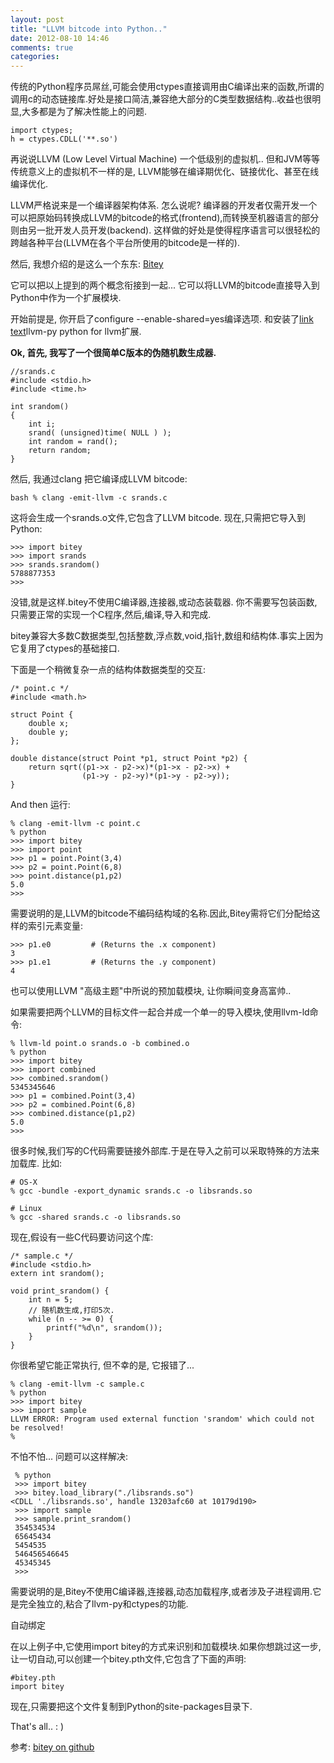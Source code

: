 ```yaml
---
layout: post
title: "LLVM bitcode into Python.."
date: 2012-08-10 14:46
comments: true
categories: 
---
```




传统的Python程序员屌丝,可能会使用ctypes直接调用由C编译出来的函数,所谓的调用c的动态链接库.好处是接口简洁,兼容绝大部分的C类型数据结构..收益也很明显,大多都是为了解决性能上的问题. 

    import ctypes;
    h = ctypes.CDLL('**.so')


再说说LLVM (Low Level Virtual Machine) 一个低级别的虚拟机.. 但和JVM等等传统意义上的虚拟机不一样的是, LLVM能够在编译期优化、链接优化、甚至在线编译优化.

LLVM严格说来是一个编译器架构体系. 怎么说呢? 编译器的开发者仅需开发一个可以把原始码转换成LLVM的bitcode的格式(frontend),而转换至机器语言的部分则由另一批开发人员开发(backend). 这样做的好处是使得程序语言可以很轻松的跨越各种平台(LLVM在各个平台所使用的bitcode是一样的).


然后, 我想介绍的是这么一个东东: <a href="https://github.com/dabeaz/bitey">Bitey </a>

它可以把以上提到的两个概念衔接到一起... 它可以将LLVM的bitcode直接导入到Python中作为一个扩展模块.


开始前提是, 你开启了configure --enable-shared=yes编译选项. 和安装了[link text][1]llvm-py python for llvm扩展.

**Ok, 首先, 我写了一个很简单C版本的伪随机数生成器.**

    //srands.c
    #include <stdio.h>                                   
    #include <time.h>
    
    int srandom()
    {
        int i;
        srand( (unsigned)time( NULL ) );
        int random = rand();
        return random;
    }


然后, 我通过clang 把它编译成LLVM bitcode:

    bash % clang -emit-llvm -c srands.c
    

这将会生成一个srands.o文件,它包含了LLVM bitcode. 现在,只需把它导入到Python:

    >>> import bitey
    >>> import srands
    >>> srands.srandom()
    5788877353
    >>>


没错,就是这样.bitey不使用C编译器,连接器,或动态装载器. 你不需要写包装函数,只需要正常的实现一个C程序,然后,编译,导入和完成.

bitey兼容大多数C数据类型,包括整数,浮点数,void,指针,数组和结构体.事实上因为它复用了ctypes的基础接口.


下面是一个稍微复杂一点的结构体数据类型的交互:

    /* point.c */
    #include <math.h>
    
    struct Point {
        double x;
        double y;
    };
    
    double distance(struct Point *p1, struct Point *p2) {
        return sqrt((p1->x - p2->x)*(p1->x - p2->x) +
                    (p1->y - p2->y)*(p1->y - p2->y));
    }

And then 运行:

    % clang -emit-llvm -c point.c
    % python
    >>> import bitey
    >>> import point
    >>> p1 = point.Point(3,4)
    >>> p2 = point.Point(6,8)
    >>> point.distance(p1,p2)
    5.0
    >>>


需要说明的是,LLVM的bitcode不编码结构域的名称.因此,Bitey需将它们分配给这样的索引元素变量:

    >>> p1.e0         # (Returns the .x component)
    3
    >>> p1.e1         # (Returns the .y component)
    4


也可以使用LLVM "高级主题"中所说的预加载模块, 让你瞬间变身高富帅..

如果需要把两个LLVM的目标文件一起合并成一个单一的导入模块,使用llvm-ld命令:

    % llvm-ld point.o srands.o -b combined.o
    % python
    >>> import bitey
    >>> import combined
    >>> combined.srandom()
    5345345646
    >>> p1 = combined.Point(3,4)
    >>> p2 = combined.Point(6,8)
    >>> combined.distance(p1,p2)
    5.0
    >>>


很多时候,我们写的C代码需要链接外部库.于是在导入之前可以采取特殊的方法来加载库.
比如:

    # OS-X
    % gcc -bundle -export_dynamic srands.c -o libsrands.so
    
    # Linux
    % gcc -shared srands.c -o libsrands.so



现在,假设有一些C代码要访问这个库:

    /* sample.c */
    #include <stdio.h>
    extern int srandom();
    
    void print_srandom() {
        int n = 5;
        // 随机数生成,打印5次.
        while (n -- >= 0) {
            printf("%d\n", srandom());
        }
    }



你很希望它能正常执行, 但不幸的是, 它报错了...

    % clang -emit-llvm -c sample.c
    % python
    >>> import bitey
    >>> import sample
    LLVM ERROR: Program used external function 'srandom' which could not be resolved!
    %


不怕不怕... 问题可以这样解决:

     % python
     >>> import bitey
     >>> bitey.load_library("./libsrands.so")
    <CDLL './libsrands.so', handle 13203afc60 at 10179d190>
     >>> import sample
     >>> sample.print_srandom()
     354534534
     65645434
     5454535
     546456546645
     45345345
     >>>


需要说明的是,Bitey不使用C编译器,连接器,动态加载程序,或者涉及子进程调用.它是完全独立的,粘合了llvm-py和ctypes的功能.


自动绑定

在以上例子中,它使用import bitey的方式来识别和加载模块.如果你想跳过这一步,让一切自动,可以创建一个bitey.pth文件,它包含了下面的声明:

    #bitey.pth
    import bitey

现在,只需要把这个文件复制到Python的site-packages目录下.


That's all..  : )





参考: <a href="https://github.com/dabeaz/bitey"> bitey on github </a>









  [1]: http://www.llvmpy.org

